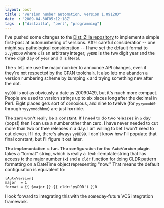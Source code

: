 ```yaml
---
layout: post
title : "version number automation, version 1.091200"
date  : "2009-04-30T05:12:18Z"
tags  : ["distzilla", "perl", "programming"]
---
```

I've pushed some changes to the [Dist::Zilla
repository](http://github.com/rjbs/dist-zilla) to implement a simple first-pass
at autonumbering of versions.  After careful consideration -- one might say
pathological consideration -- I have set the default format to `x.yyDDD0` where
`x` is an arbitrary integer, `yyDDD` is the two digit year and the three digit
day of year and 0 is literal.

The `x` lets me use the major number to announce API changes, even if they're
not respected by the CPAN toolchain.  It also lets me abandon a version
numbering scheme by bumping `x` and trying something new after the dot.

`yyDDD` is not as obviously a date as 20090429, but it's much more compact.
People are used to version strings up to six places long after the decimal in
Perl.  Eight places gets sort of obnoxious, and nine to twelve (for `yyyymmdd0`
through `yyyymmddhhmm`) are just horrible.

The zero won't really be a constant.  If I need to do two releases in a day
(oops!) then I can use a number other than zero.  I have never needed to cut
more than two or thee releases in a day.  I am willing to bet I won't need to
cut eleven.  If I do, there's always `yyDD99`.  I don't know how I'll populate
that final constant, but I'll figure it out later.

The implementation is fun.  The configuration for the AutoVersion plugin takes
a "format" string, which is really a Text::Template string that has access to
the major number (`x`) and a `cldr` function for doing CLDR pattern formatting
on a DateTime object representing "now."  That means the default configuration
is equivalent to:

    [AutoVersion]
    major  = 1
    format = {{ $major }}.{{ cldr('yyDDD') }}0

I look forward to integrating this with the someday-future VCS integration
framework.

